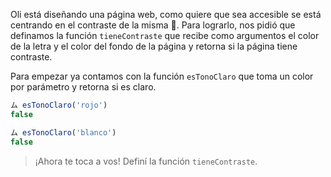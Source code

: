 Oli está diseñando una página web, como quiere que sea accesible se está centrando en el contraste de la misma :star_struck:.
Para lograrlo, nos pidió que definamos la función `tieneContraste` que recibe como argumentos el color de la letra y el color del fondo de la página y retorna si la página tiene contraste.

Para empezar ya contamos con la función `esTonoClaro` que toma un color por parámetro y retorna si es claro.

``` javascript
ム esTonoClaro('rojo')
false

ム esTonoClaro('blanco')
false
```

> ¡Ahora te toca a vos! Definí la función `tieneContraste`.